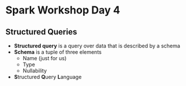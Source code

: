 # Spark Workshop Day 4

## Structured Queries
- **Structured query** is a query over data that is described by a schema
- **Schema** is a tuple of three elements
  - Name (just for us)
  - Type
  - Nullability
- **S**tructured **Q**uery **L**anguage
